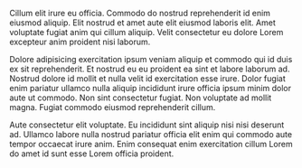 Cillum elit irure eu officia. Commodo do nostrud reprehenderit id enim eiusmod aliquip. Elit nostrud et amet aute elit eiusmod laboris elit. Amet voluptate fugiat anim qui cillum aliquip. Velit consectetur eu dolore Lorem excepteur anim proident nisi laborum.

Dolore adipisicing exercitation ipsum veniam aliquip et commodo qui id duis ex sit reprehenderit. Et nostrud eu eu proident ea sint et labore laborum ad. Nostrud dolore id mollit et nulla velit id exercitation esse irure. Dolor fugiat enim pariatur ullamco nulla aliquip incididunt irure officia ipsum minim dolor aute ut commodo. Non sint consectetur fugiat. Non voluptate ad mollit magna. Fugiat commodo eiusmod reprehenderit cillum.

Aute consectetur elit voluptate. Eu incididunt sint aliquip nisi nisi deserunt ad. Ullamco labore nulla nostrud pariatur officia elit enim qui commodo aute tempor occaecat irure anim. Enim consequat enim exercitation cillum Lorem do amet id sunt esse Lorem officia proident.
